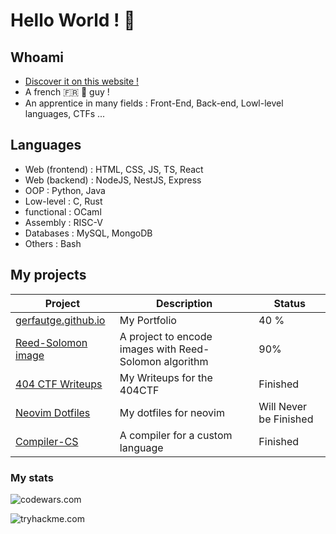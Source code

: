 
# Hello World ! 🚀

## Whoami

- [Discover it on this website !](https://gerfautge.github.io)
- A french 🇫🇷 🥐 guy !
- An apprentice in many fields : Front-End, Back-end, Lowl-level languages, CTFs ...

## Languages

- Web (frontend) : HTML, CSS, JS, TS, React
- Web (backend) : NodeJS, NestJS, Express
- OOP : Python, Java
- Low-level : C, Rust
- functional : OCaml
- Assembly : RISC-V
- Databases : MySQL, MongoDB
- Others : Bash

## My projects

| Project | Description | Status |
| --- | --- | --- |
| [gerfautge.github.io](https://gerfautge.github.io) | My Portfolio | 40 % |
| [Reed-Solomon image](https://github.com/GerfautGE/Reed-SOlomon-image) | A project to encode images with Reed-Solomon algorithm | 90% |
| [404 CTF Writeups](https://github.com/GerfautGE/404CTF-writeups) | My Writeups for the 404CTF| Finished |
| [Neovim Dotfiles](https://github.com/GerfautGE/neovim_dotfiles) | My dotfiles for neovim | Will Never be Finished |
| [Compiler-CS](https://github.com/GerfautGE/Compiler-CS) | A compiler for a custom language | Finished |

### My stats

![codewars.com](https://www.codewars.com/users/GerfautGE/badges/large)

![tryhackme.com](https://tryhackme-badges.s3.amazonaws.com/Gerfaut.png)

<!---
GerfautGE/GerfautGE is a ✨ special ✨ repository because its `README.md` (this file) appears on your GitHub profile.
You can click the Preview link to take a look at your changes.
--->
